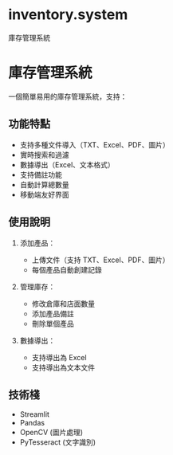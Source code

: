 # inventory.system
庫存管理系統
# 庫存管理系統

一個簡單易用的庫存管理系統，支持：

## 功能特點
- 支持多種文件導入（TXT、Excel、PDF、圖片）
- 實時搜索和過濾
- 數據導出（Excel、文本格式）
- 支持備註功能
- 自動計算總數量
- 移動端友好界面

## 使用說明
1. 添加產品：
   - 上傳文件（支持 TXT、Excel、PDF、圖片）
   - 每個產品自動創建記錄

2. 管理庫存：
   - 修改倉庫和店面數量
   - 添加產品備註
   - 刪除單個產品

3. 數據導出：
   - 支持導出為 Excel
   - 支持導出為文本文件

## 技術棧
- Streamlit
- Pandas
- OpenCV (圖片處理)
- PyTesseract (文字識別)
